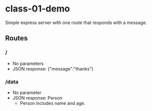 # class-01-demo

Simple express server with one route that responds with a message.

## Routes

### /

* No parameters
* JSON response: {"message":"thanks"}


### /data

* No parameter
* JSON response: Person
  * Person includes name and age.
